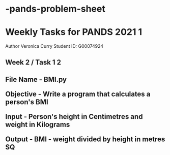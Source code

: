 # -pands-problem-sheet

<h1> Weekly Tasks for PANDS 2021 1</h1>
Author Veronica Curry
Student ID: G00074924



<h2> Week 2 / Task 1 2<h2>

File Name - BMI.py

Objective - Write a program that calculates a person's BMI

Input - Person's height in Centimetres and weight in Kilograms

Output - BMI - weight divided by height in metres SQ




